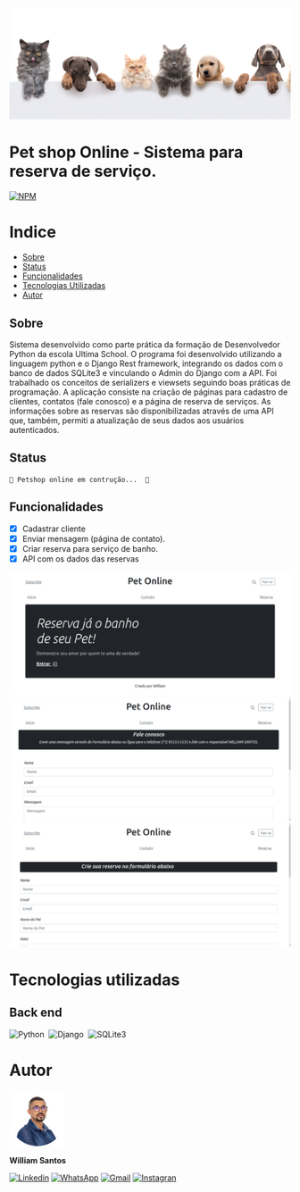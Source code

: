
![readme](https://github.com/willsantos86/projeto_-petshop/blob/main/assets/fotos/foto.png)

# Pet shop Online - Sistema para reserva de serviço.
[![NPM](https://img.shields.io/npm/l/react)](https://github.com/willsantos86/API_Escola/blob/main/LICENSE) 

# Indice
- [Sobre](#Sobre)
- [Status](#Status)
- [Funcionalidades](#Funcionalidades)
- [Tecnologias Utilizadas](#Tecnologias-Utilizadas)
- [Autor](#Autor)


## Sobre

Sistema desenvolvido como parte prática da formação de Desenvolvedor Python da escola Ultima School.
O programa foi desenvolvido utilizando a linguagem python e o Django Rest framework, integrando os dados com o banco de dados SQLite3 e vinculando o Admin do Django com a API. Foi trabalhado os conceitos de serializers e viewsets seguindo boas práticas de programação.
A aplicação consiste na criação de páginas para cadastro de clientes, contatos (fale conosco) e a página de reserva de serviços. As informações sobre as reservas são disponibilizadas através de uma API que, também, permiti a atualização de seus dados aos usuários autenticados.


## Status
	🚧 Petshop online em contrução...  🚧
 
## Funcionalidades

- [x] Cadastrar cliente
- [x] Enviar mensagem (página de contato).
- [x] Criar reserva para serviço de banho.
- [x] API com os dados das reservas

![Index](https://github.com/willsantos86/projeto_-petshop/blob/main/assets/fotos/Captura%20de%20tela%20de%202023-02-18%2018-27-19.png) 
![Contatos](https://github.com/willsantos86/projeto_-petshop/blob/main/assets/fotos/Captura%20de%20tela%20de%202023-02-18%2018-27-41.png)
![Reserva](https://github.com/willsantos86/projeto_-petshop/blob/main/assets/fotos/Captura%20de%20tela%20de%202023-02-18%2018-28-11.png)
<!-- ![Editar](https://github.com/willsantos86/Gerenciador_de_Tarefas/blob/main/assets/editar.png)
![Colaborador](https://github.com/willsantos86/Gerenciador_de_Tarefas/blob/main/assets/cadastrar_colaborador.png) -->

# Tecnologias utilizadas
## Back end
 ![Python](https://img.shields.io/badge/Python-3776AB?style=for-the-badge&logo=python&logoColor=white)&nbsp;
 ![Django](https://img.shields.io/badge/Django-092E20?style=for-the-badge&logo=django&logoColor=white)&nbsp;
 ![SQLite3](https://img.shields.io/badge/SQLite-07405E?style=for-the-badge&logo=sqlite&logoColor=white)


# Autor

  <img src="https://github.com/willsantos86/Gerenciador_de_Tarefas/blob/main/assets/Design%20sem%20nome%20(4).png" width="100" height="100">
  
  **William Santos**

[![Linkedin](https://img.shields.io/badge/LinkedIn-0077B5?style=for-the-badge&logo=linkedin&logoColor=white)](https://www.linkedin.com/in/willsantos86)
[![WhatsApp](https://img.shields.io/badge/WhatsApp-25D366?style=for-the-badge&logo=whatsapp&logoColor=white)](https://wa.me/5571996279764)
[![Gmail](https://img.shields.io/badge/Gmail-D14836?style=for-the-badge&logo=gmail&logoColor=white)](mailto:williamsantos.tech@gmail.com)
[![Instagran](https://img.shields.io/badge/Instagram-E4405F?style=for-the-badge&logo=instagram&logoColor=white)](https://www.instagram.com/willsantos_86)

